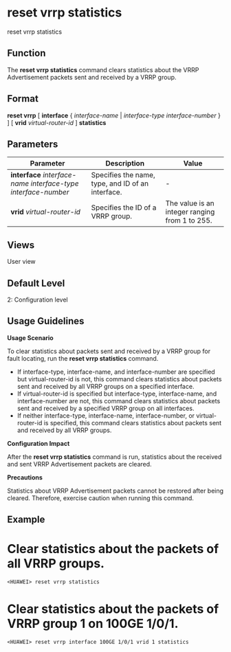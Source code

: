 reset vrrp statistics
=====================

reset vrrp statistics

Function
--------



The **reset vrrp statistics** command clears statistics about the VRRP Advertisement packets sent and received by a VRRP group.




Format
------

**reset vrrp** [ **interface** { *interface-name* | *interface-type* *interface-number* } ] [ **vrid** *virtual-router-id* ] **statistics**


Parameters
----------

| Parameter | Description | Value |
| --- | --- | --- |
| **interface** *interface-name* *interface-type* *interface-number* | Specifies the name, type, and ID of an interface. | - |
| **vrid** *virtual-router-id* | Specifies the ID of a VRRP group. | The value is an integer ranging from 1 to 255. |



Views
-----

User view


Default Level
-------------

2: Configuration level


Usage Guidelines
----------------

**Usage Scenario**

To clear statistics about packets sent and received by a VRRP group for fault locating, run the **reset vrrp statistics** command.

* If interface-type, interface-name, and interface-number are specified but virtual-router-id is not, this command clears statistics about packets sent and received by all VRRP groups on a specified interface.
* If virtual-router-id is specified but interface-type, interface-name, and interface-number are not, this command clears statistics about packets sent and received by a specified VRRP group on all interfaces.
* If neither interface-type, interface-name, interface-number, or virtual-router-id is specified, this command clears statistics about packets sent and received by all VRRP groups.

**Configuration Impact**

After the **reset vrrp statistics** command is run, statistics about the received and sent VRRP Advertisement packets are cleared.

**Precautions**

Statistics about VRRP Advertisement packets cannot be restored after being cleared. Therefore, exercise caution when running this command.


Example
-------

# Clear statistics about the packets of all VRRP groups.
```
<HUAWEI> reset vrrp statistics

```

# Clear statistics about the packets of VRRP group 1 on 100GE 1/0/1.
```
<HUAWEI> reset vrrp interface 100GE 1/0/1 vrid 1 statistics

```
